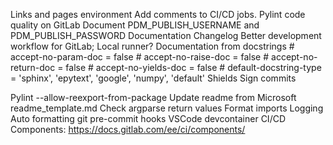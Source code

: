 Links and pages environment
Add comments to CI/CD jobs.
Pylint code quality on GitLab
Document PDM_PUBLISH_USERNAME and PDM_PUBLISH_PASSWORD
Documentation
Changelog
Better development workflow for GitLab; Local runner?
Documentation from docstrings
	# accept-no-param-doc = false
	# accept-no-raise-doc = false
	# accept-no-return-doc = false
	# accept-no-yields-doc = false
	# default-docstring-type = 'sphinx', 'epytext', 'google', 'numpy', 'default'
Shields
Sign commits

Pylint --allow-reexport-from-package
Update readme from Microsoft
readme_template.md
Check argparse return values
Format imports
Logging
Auto formatting
git pre-commit hooks
VSCode devcontainer
CI/CD Components: https://docs.gitlab.com/ee/ci/components/